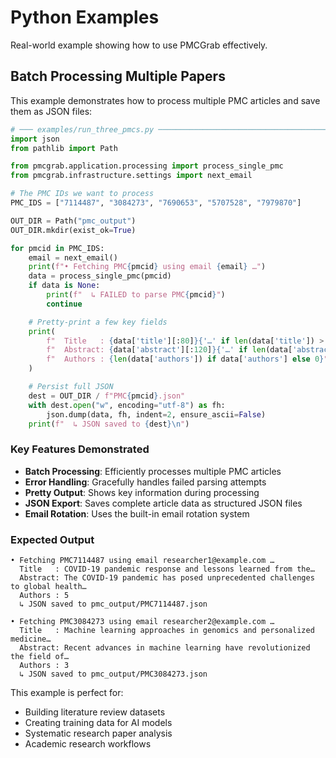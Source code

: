 # Python Examples

Real-world example showing how to use PMCGrab effectively.

## Batch Processing Multiple Papers

This example demonstrates how to process multiple PMC articles and save them as JSON files:

```python
# ─── examples/run_three_pmcs.py ──────────────────────────────────────────────
import json
from pathlib import Path

from pmcgrab.application.processing import process_single_pmc
from pmcgrab.infrastructure.settings import next_email

# The PMC IDs we want to process
PMC_IDS = ["7114487", "3084273", "7690653", "5707528", "7979870"]

OUT_DIR = Path("pmc_output")
OUT_DIR.mkdir(exist_ok=True)

for pmcid in PMC_IDS:
    email = next_email()
    print(f"• Fetching PMC{pmcid} using email {email} …")
    data = process_single_pmc(pmcid)
    if data is None:
        print(f"  ↳ FAILED to parse PMC{pmcid}")
        continue

    # Pretty-print a few key fields
    print(
        f"  Title   : {data['title'][:80]}{'…' if len(data['title']) > 80 else ''}\n"
        f"  Abstract: {data['abstract'][:120]}{'…' if len(data['abstract']) > 120 else ''}\n"
        f"  Authors : {len(data['authors']) if data['authors'] else 0}"
    )

    # Persist full JSON
    dest = OUT_DIR / f"PMC{pmcid}.json"
    with dest.open("w", encoding="utf-8") as fh:
        json.dump(data, fh, indent=2, ensure_ascii=False)
    print(f"  ↳ JSON saved to {dest}\n")
```

### Key Features Demonstrated

- **Batch Processing**: Efficiently processes multiple PMC articles
- **Error Handling**: Gracefully handles failed parsing attempts
- **Pretty Output**: Shows key information during processing
- **JSON Export**: Saves complete article data as structured JSON files
- **Email Rotation**: Uses the built-in email rotation system

### Expected Output

```
• Fetching PMC7114487 using email researcher1@example.com …
  Title   : COVID-19 pandemic response and lessons learned from the…
  Abstract: The COVID-19 pandemic has posed unprecedented challenges to global health…
  Authors : 5
  ↳ JSON saved to pmc_output/PMC7114487.json

• Fetching PMC3084273 using email researcher2@example.com …
  Title   : Machine learning approaches in genomics and personalized medicine…
  Abstract: Recent advances in machine learning have revolutionized the field of…
  Authors : 3
  ↳ JSON saved to pmc_output/PMC3084273.json
```

This example is perfect for:

- Building literature review datasets
- Creating training data for AI models
- Systematic research paper analysis
- Academic research workflows
